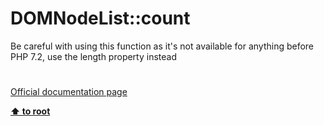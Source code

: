 # DOMNodeList::count




<div class="phpcode"><span class="html">
Be careful with using this function as it&apos;s not available for anything before PHP 7.2, use the length property instead</span>
</div>
  

#

[Official documentation page](https://www.php.net/manual/en/domnodelist.count.php)

**[⬆ to root](/)**